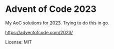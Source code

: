 Advent of Code 2023
===================

My AoC solutions for 2023. Trying to do this in go.

https://adventofcode.com/2023/

License: MIT
